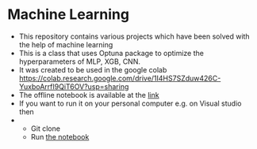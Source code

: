 # Machine Learning
- This repository contains various projects which have been solved with the help of machine learning
- This is a class that uses Optuna package to optimize the hyperparameters of MLP, XGB, CNN.
- It was created to be used in the google colab https://colab.research.google.com/drive/1I4HS7SZduw426C-YuxboArrfI9QiT6OV?usp=sharing
- The offline notebook is available at the [link](https://github.com/shahidzk1/HP_OPT/blob/main/Higgs_challenge/HiggsBosonChallenge.ipynb)
- If you want to run it on your personal computer e.g. on Visual studio then
- - Git clone 
  - Run [the notebook](https://github.com/shahidzk1/Machine_learning/blob/main/HiggsBosonChallenge_personal_PC.ipynb)
